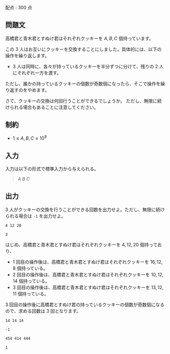 配点 : $300$ 点

## 問題文

高橋君と青木君とすぬけ君はそれぞれクッキーを $A,B,C$ 個持っています。

この $3$ 人はお互いにクッキーを交換することにしました。具体的には、以下の操作を繰り返します。

- $3$ 人は同時に、各々が持っているクッキーを半分ずつに分けて、残りの $2$ 人にそれぞれ一方を渡す。

ただし、誰かの持っているクッキーの個数が奇数個になったら、そこで操作を繰り返すのをやめます。

さて、クッキーの交換は何回行うことができるでしょうか。
ただし、無限に続けられる場合もあることに注意してください。

## 制約

- $1 \leq A,B,C \leq 10^9$

## 入力

入力は以下の形式で標準入力から与えられる。

> $A$ $B$ $C$

## 出力

$3$ 人がクッキーの交換を行うことができる回数を出力せよ。ただし、無限に続けられる場合は `-1` を出力せよ。

```input1
4 12 20
```

```output1
3
```

はじめ、高橋君と青木君とすぬけ君はそれぞれクッキーを $4,12,20$ 個持っており、

- $1$ 回目の操作後は、高橋君と青木君とすぬけ君はそれぞれクッキーを $16,12,8$ 個持っている。
- $2$ 回目の操作後は、高橋君と青木君とすぬけ君はそれぞれクッキーを $10,12,14$ 個持っている。
- $3$ 回目の操作後は、高橋君と青木君とすぬけ君はそれぞれクッキーを $13,12,11$ 個持っている。

$3$ 回目の操作後に高橋君とすぬけ君の持っているクッキーの個数が奇数個になるので、求める回数は $3$ 回となります。

```input2
14 14 14
```

```output2
-1
```

```input3
454 414 444
```

```output3
1
```